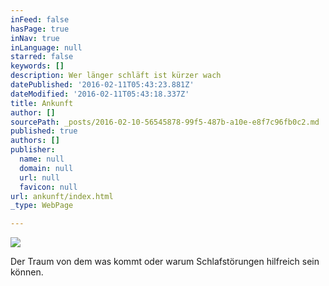 ```yaml
---
inFeed: false
hasPage: true
inNav: true
inLanguage: null
starred: false
keywords: []
description: Wer länger schläft ist kürzer wach
datePublished: '2016-02-11T05:43:23.881Z'
dateModified: '2016-02-11T05:43:18.337Z'
title: Ankunft
author: []
sourcePath: _posts/2016-02-10-56545878-99f5-487b-a10e-e8f7c96fb0c2.md
published: true
authors: []
publisher:
  name: null
  domain: null
  url: null
  favicon: null
url: ankunft/index.html
_type: WebPage

---
```

![](https://the-grid-user-content.s3-us-west-2.amazonaws.com/86c057d7-2131-462f-be1e-607eabe2bbc8.jpg)

Der Traum von dem was kommt oder warum Schlafstörungen hilfreich sein können.